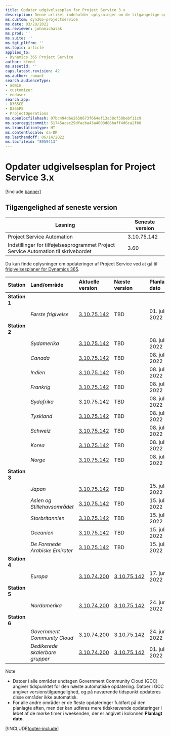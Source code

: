 ```yaml
---
title: Opdater udgivelsesplan for Project Service 3.x
description: Denne artikel indeholder oplysninger om de tilgængelige og kommende udgivelser af Dynamics 365 Project Service Automation.
ms.custom: dyn365-projectservice
ms.date: 03/28/2022
ms.reviewer: johnmichalak
ms.prod: ''
ms.suite: ''
ms.tgt_pltfrm: ''
ms.topic: article
applies_to:
- Dynamics 365 Project Service
author: kfend
ms.assetid: ''
caps.latest.revision: 42
ms.author: rumant
search.audienceType:
- admin
- customizer
- enduser
search.app:
- D365CE
- D365PS
- ProjectOperations
ms.openlocfilehash: 07bc494d6e2650673f664ef13a38cf50bebf11c9
ms.sourcegitcommit: 51745acac29dfacba43a4003d86baff4d6ca2fb8
ms.translationtype: HT
ms.contentlocale: da-DK
ms.lasthandoff: 06/14/2022
ms.locfileid: "8959413"
---
```

# <a name="update-release-schedule-for-project-service-3x"></a>Opdater udgivelsesplan for Project Service 3.x

[!include [banner](../includes/psa-now-project-operations.md)]

## <a name="latest-version-availability"></a>Tilgængelighed af seneste version

| Løsning  | Seneste version |
|-------|----|
| Project Service Automation    | 3.10.75.142 |
| Indstillinger for tilføjelsesprogrammet Project Service Automation til skrivebordet                | 3.60          |

Du kan finde oplysninger om opdateringer af Project Service ved at gå til [frigivelsesplaner for Dynamics 365](/dynamics365/release-plans/). 

| Station  | Land/område | Aktuelle version | Næste version |  Planlagt dato
| :---   | :---   | :---   | :---   |:---   |         
|<strong>Station 1</strong> | |  |  | |
| | <i>Første frigivelse</i> | [3.10.75.142](whats-new-ur-44.md) | TBD | 01. juli 2022
|<strong>Station 2</strong> | |  |  | |
| | <i>Sydamerika</i> | [3.10.75.142](whats-new-ur-44.md) | TBD | 08. juli 2022
| | <i>Canada</i> | [3.10.75.142](whats-new-ur-44.md) | TBD | 08. juli 2022
| | <i>Indien</i> | [3.10.75.142](whats-new-ur-44.md) | TBD | 08. juli 2022
| | <i>Frankrig</i> | [3.10.75.142](whats-new-ur-44.md) | TBD | 08. juli 2022
| | <i>Sydafrika</i> | [3.10.75.142](whats-new-ur-44.md) | TBD | 08. juli 2022
| | <i>Tyskland</i> | [3.10.75.142](whats-new-ur-44.md) | TBD | 08. juli 2022
| | <i>Schweiz</i> | [3.10.75.142](whats-new-ur-44.md) | TBD | 08. juli 2022
| | <i>Korea</i> | [3.10.75.142](whats-new-ur-44.md) | TBD | 08. juli 2022
| | <i>Norge</i> | [3.10.75.142](whats-new-ur-44.md) | TBD | 08. juli 2022
|<strong>Station 3</strong> | |  |  | |
| | <i>Japan</i> | [3.10.75.142](whats-new-ur-44.md) | TBD | 15. juli 2022
| | <i>Asien og Stillehavsområdet</i> | [3.10.75.142](whats-new-ur-44.md) | TBD | 15. juli 2022
| | <i>Storbritannien</i> | [3.10.75.142](whats-new-ur-44.md) | TBD | 15. juli 2022
| | <i>Oceanien</i> | [3.10.75.142](whats-new-ur-44.md) | TBD | 15. juli 2022
| | <i>De Forenede Arabiske Emirater</i> | [3.10.75.142](whats-new-ur-44.md) | TBD | 15. juli 2022
|<strong>Station 4</strong> | |  |  | |
| | <i>Europa</i> | [3.10.74.200](whats-new-ur43.md) | [3.10.75.142](whats-new-ur-44.md) | 17. juni 2022
|<strong>Station 5</strong> | |  |  | |
| | <i>Nordamerika</i> | [3.10.74.200](whats-new-ur43.md) | [3.10.75.142](whats-new-ur-44.md) | 24. juni 2022
|<strong>Station 6</strong> | |  |  | |
| | <i>Government Community Cloud</i> | [3.10.74.200](whats-new-ur43.md) | [3.10.75.142](whats-new-ur-44.md) | 24. juni 2022
| | <i>Dedikerede skalerbare grupper</i> | [3.10.74.200](whats-new-ur43.md) | [3.10.75.142](whats-new-ur-44.md) | 01. juli 2022




>[!Note]
> - Datoer i alle områder undtagen Government Community Cloud (GCC) angiver tidspunktet for den næste automatiske opdatering. Datoer i GCC angiver versionstilgængelighed, og på nuværende tidspunkt opdateres disse områder ikke automatisk.
> - For alle andre områder er de fleste opdateringer fuldført på den planlagte aften, men der kan udføres mere tidskrævende opdateringer i løbet af de mørke timer i weekenden, der er angivet i kolonnen **Planlagt dato**.


[!INCLUDE[footer-include](../includes/footer-banner.md)]
